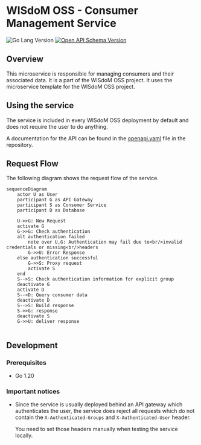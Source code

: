 # WISdoM OSS - Consumer Management Service
<p>
<img src="https://img.shields.io/github/go-mod/go-version/wisdom-oss/service-consumers?filename=src%2Fgo.mod&style=for-the-badge" alt="Go Lang Version"/>
<a href="openapi.yaml">
<img src="https://img.shields.io/badge/Schema%20Version-3.0.0-6BA539?style=for-the-badge&logo=OpenAPI%20Initiative" alt="Open
API Schema Version"/></a>
</p>

## Overview
This microservice is responsible for managing consumers and their associated 
data. 
It is a part of the WISdoM OSS project.
It uses the microservice template for the WISdoM OSS project.

## Using the service
The service is included in every WISdoM OSS deployment by default and does not 
require the user to do anything.

A documentation for the API can be found in the [openapi.yaml](openapi.yaml) file in the 
repository.

## Request Flow
The following diagram shows the request flow of the service.
```mermaid
sequenceDiagram
    actor U as User
    participant G as API Gateway
    participant S as Consumer Service
    participant D as Database
    
    U->>G: New Request
    activate G
    G->>G: Check authentication
    alt authentication failed 
        note over U,G: Authentication may fail due to<br/>invalid credentials or missing<br/>headers
        G->>U: Error Response 
    else authentication successful
        G->>S: Proxy request
        activate S
    end
    S-->S: Check authentication information for explicit group
    deactivate G
    activate D
    S-->D: Query consumer data
    deactivate D
    S-->S: Build response
    S->>G: response
    deactivate S
    G->>U: deliver response
    
```

## Development
### Prerequisites
- Go 1.20

### Important notices
- Since the service is usually deployed behind an API gateway which
    authenticates the user, the service does reject all requests which do not
    contain the `X-Authenticated-Groups` and `X-Authenticated-User` header.

    You need to set those headers manually when testing the service locally.